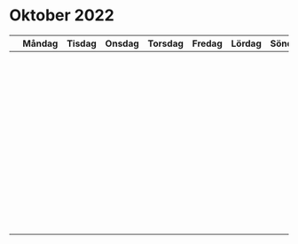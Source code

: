 # Oktober 2022

||Måndag|Tisdag|Onsdag|Torsdag|Fredag|Lördag|Söndag|
|-|:---:|:----:|:----:|:-----:|:----:|:----:|:----:|
|<br><br><br>||||||||
|<br><br><br>||||||||
|<br><br><br>||||||||
|<br><br><br>||||||||
|<br><br><br>||||||||
